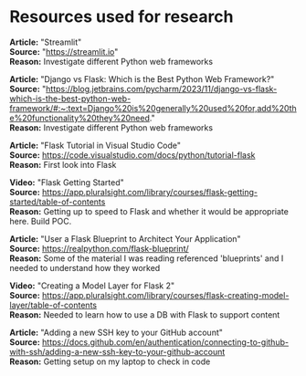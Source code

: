 # Resources used for research

**Article:** "Streamlit"  
**Source:** "https://streamlit.io"  
**Reason:** Investigate different Python web frameworks  

**Article:** "Django vs Flask: Which is the Best Python Web Framework?"  
**Source:** "https://blog.jetbrains.com/pycharm/2023/11/django-vs-flask-which-is-the-best-python-web-framework/#:~:text=Django%20is%20generally%20used%20for,add%20the%20functionality%20they%20need."  
**Reason:** Investigate different Python web frameworks  

**Article:** "Flask Tutorial in Visual Studio Code"  
**Source:** https://code.visualstudio.com/docs/python/tutorial-flask  
**Reason:** First look into Flask  

**Video:** "Flask Getting Started"  
**Source:** https://app.pluralsight.com/library/courses/flask-getting-started/table-of-contents  
**Reason:** Getting up to speed to Flask and whether it would be appropriate here. Build POC.  

**Article:** "User a Flask Blueprint to Architect Your Application"  
**Source:** https://realpython.com/flask-blueprint/  
**Reason:** Some of the material I was reading referenced 'blueprints' and I needed to understand how they worked  

**Video:** "Creating a Model Layer for Flask 2"  
**Source:** https://app.pluralsight.com/library/courses/flask-creating-model-layer/table-of-contents  
**Reason:** Needed to learn how to use a DB with Flask to support content  

**Article:** "Adding a new SSH key to your GitHub account"  
**Source:** https://docs.github.com/en/authentication/connecting-to-github-with-ssh/adding-a-new-ssh-key-to-your-github-account  
**Reason:** Getting setup on my laptop to check in code  

